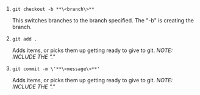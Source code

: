 1. `git checkout -b **\<branch\>**`

    This switches branches to the branch specified.  The "-b" is creating the branch.
2. `git add .`

    Adds items, or picks them up getting ready to give to git.  *NOTE: INCLUDE THE "."*
3. `git commit -m \'**\<message\>**'`

    Adds items, or picks them up getting ready to give to git.  *NOTE: INCLUDE THE "."*
